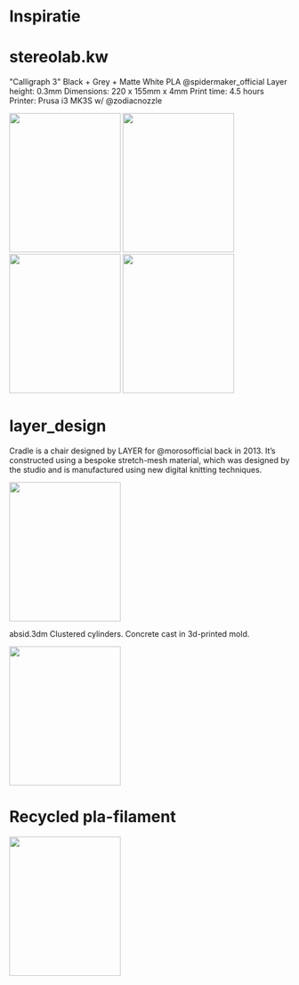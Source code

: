 # Inspiratie

# stereolab.kw
"Calligraph 3"
Black + Grey + Matte White PLA @spidermaker_official
Layer height: 0.3mm
Dimensions: 220 x 155mm x 4mm
Print time: 4.5 hours
Printer: Prusa i3 MK3S w/ @zodiacnozzle 

<img src="https://lunadieleman.github.io/fabzero-LunaDieleman/assets/a.png" width="200" height="250" />
<img src="https://lunadieleman.github.io/fabzero-LunaDieleman/assets/b.png" width="200" height="250" />
<img src="https://lunadieleman.github.io/fabzero-LunaDieleman/assets/c.png" width="200" height="250" />
<img src="https://lunadieleman.github.io/fabzero-LunaDieleman/assets/d.png" width="200" height="250" />

# layer_design

Cradle is a chair designed by LAYER for @morosofficial back in 2013. It’s constructed using a bespoke stretch-mesh material, 
which was designed by the studio and is manufactured using new digital knitting techniques.

<img src="https://lunadieleman.github.io/fabzero-LunaDieleman/assets/e.png" width="200" height="250" />

absid.3dm
Clustered cylinders. Concrete cast in 3d-printed mold.

<img src="https://lunadieleman.github.io/fabzero-LunaDieleman/assets/f.png" width="200" height="250" />

# Recycled pla-filament

<img src="https://lunadieleman.github.io/fabzero-LunaDieleman/assets/rec.png" width="200" height="250" />
